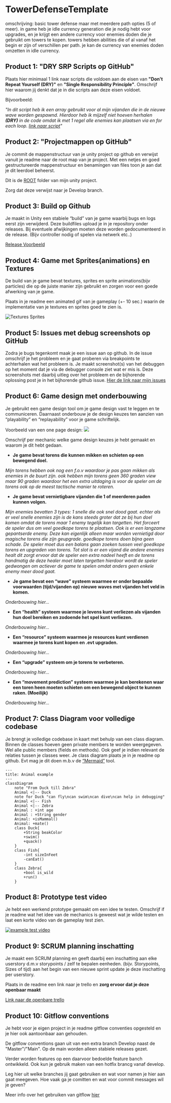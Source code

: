 # TowerDefenseTemplate
omschrijving:
basic tower defense maar met meerdere path opties (5 of meer). in game heb je idle currency generation die je nodig hebt voor upgrades, en je krijgt een andere currency voor enemies doden die je gebruikt om towers te kopen. towers hebben abilities die of al vanaf het begin er zijn of verschillen per path. je kan de currency van enemies doden omzetten in idle currency.






## Product 1: "DRY SRP Scripts op GitHub"

Plaats hier minimaal 1 link naar scripts die voldoen aan de eisen van **"Don't Repeat Yourself (DRY)"** en **"Single Responsibility Principle"**.
Omschrijf hier waarom jij denkt dat je in die scripts aan deze eisen voldoet.

Bijvoorbeeld:

*"In dit script heb ik een array gebruikt voor al mijn vijanden die in de nieuwe wave worden gespawnd. Hierdoor heb ik mijzelf niet hoeven herhalen **(DRY)** in de code omdat ik met 1 regel alle enemies kan plaatsen via en for each loop.
[link naar script](/MyTowerDefenseGame/Assets/Scripts/JustAScript.cs)"*

## Product 2: "Projectmappen op GitHub"

Je commit de mappenstructuur van je unity project op github en verwijst vanuit je readme naar de root map van je project. Met een netjes en goed gestructureerde mappenstructuur en benamingen van files toon je aan dat je dit leerdoel beheerst. 

Dit is de [ROOT](/MyTowerDefenseGame/) folder van mijn unity project.

Zorg dat deze verwijst naar je Develop branch.

## Product 3: Build op Github

Je maakt in Unity een stabiele “build” van je game waarbij bugs en logs eerst zijn verwijderd. Deze buildfiles upload je in je repository onder releases.  Bij eventuele afwijkingen moeten deze worden gedocumenteerd in de release. (Bijv controller nodig of spelen via netwerk etc..) 

[Release Voorbeeld](https://github.com/erwinhenraat/TowerDefenseTemplate/releases)

## Product 4: Game met Sprites(animations) en Textures 

De build van je game bevat textures, sprites en sprite animations(bijv particles) die op de juiste manier zijn gebruikt en zorgen voor een goede afwerking van je game.  

Plaats in je readme een animated gif van je gameplay (+- 10 sec.) waarin de implementatie van je textures en sprites goed te zien is.

![Textures Sprites](readmeVisuals/texturesSprites.gif)

## Product 5: Issues met debug screenshots op GitHub 

Zodra je bugs tegenkomt maak je een issue aan op github. In de issue omschrijf je het probleem en je gaat proberen via breakpoints te achterhalen wat het probleem is. Je maakt screenshot(s) van het debuggen op het moment dat je via de debugger console ziet wat er mis is. Deze screenshots met daarbij uitleg over het probleem en de bijhorende oplossing post je in het bijhorende github issue. 
[Hier de link naar mijn issues](https://github.com/erwinhenraat/TowerDefenseTemplate/issues/)

## Product 6: Game design met onderbouwing 

Je gebruikt een game design tool om je game design vast te leggen en te communiceren. Daarnaast onderbouw je de design keuzes ten aanzien van “playability” en “replayability” voor je game schriftelijk. 

Voorbeeld van een one page design:
![](https://external-preview.redd.it/48mnMpA0TbiihGo4HsJiWrJhK72xeTRwV2o70_AKilw.jpg?auto=webp&s=3a1ae18f0e4fba7a465643987cbe9cf409466e53)

Omschrijf per mechanic welke game design keuzes je hebt gemaakt en waarom je dit hebt gedaan.

*  **Je game bevat torens die kunnen mikken en schieten op een bewegend doel.** 

*Mijn torens hebben ook nog een f.o.v waardoor je pas gaan mikken als enemies in de buurt zijn. ook hebben mijn torens geen 360 graden view maar 90 graden waardoor het een extra uitdaging is voor de speler om de torens ook op de meest tactische manier te roteren.*

*  **Je game bevat vernietigbare vijanden die 1 of meerderen paden kunnen volgen.**  

*Mijn enemies bevatten 3 types: 
1 snelle die ook snel dood gaat. echter als er veel snelle enemies zijn is de kans steeds groter dat ze bij hun doel komen omdat de torens maar 1 enemy tegelijk kan targetten. Het forceert de speler dus om veel goedkope torens te plaatsen.
Ook is er een langzame gepantserde enemy. Deze kan eigenlijk alleen maar worden vernietigd door magische torens die zijn geupgrade. goedkope torens doen bijna geen schade. De speler moet dus een balans gaan zoeken tussen veel goedkope torens en upgraden van torens.
Tot slot is er een vijand die andere enemies healt dit zorgt ervoor dat de speler een extra nadeel heeft en de torens handmatig de deze healer moet laten targetten hierdoor wordt de speler gedwongen om actiever de game te spelen omdat anders geen enkele enemy meer dood gaat.*

*  **Je game bevat een “wave” systeem waarmee er onder bepaalde voorwaarden (tijd/vijanden op) nieuwe waves met vijanden het veld in komen.**

*Onderbouwing hier...*

*  **Een “health” systeem waarmee je levens kunt verliezen als vijanden hun doel bereiken en zodoende het spel kunt verliezen.** 

*Onderbouwing hier...*

*  **Een “resource” systeem waarmee je resources kunt verdienen waarmee je torens kunt kopen en .evt upgraden.**

*Onderbouwing hier...*

*  **Een “upgrade” systeem om je torens te verbeteren.**

*Onderbouwing hier...*

*  **Een “movement prediction” systeem waarmee je kan berekenen waar een toren heen moeten schieten om een bewegend object te kunnen raken. (Moeilijk)**

*Onderbouwing hier...*

## Product 7: Class Diagram voor volledige codebase 

Je brengt je volledige codebase in kaart met behulp van een class diagram. Binnen de classes hoeven geen private members te worden weergegeven. Wel alle public members (fields en methods). Ook geef je indien relevant de relaties tussen je classes weer. Je class diagram plaats je in je readme op github. Evt mag je dit doen m.b.v de [“Mermaid”](https://mermaid.js.org/syntax/classDiagram.html) tool.


```mermaid
---
title: Animal example
---
classDiagram
    note "From Duck till Zebra"
    Animal <|-- Duck
    note for Duck "can fly\ncan swim\ncan dive\ncan help in debugging"
    Animal <|-- Fish
    Animal <|-- Zebra
    Animal : +int age
    Animal : +String gender
    Animal: +isMammal()
    Animal: +mate()
    class Duck{
        +String beakColor
        +swim()
        +quack()
    }
    class Fish{
        -int sizeInFeet
        -canEat()
    }
    class Zebra{
        +bool is_wild
        +run()
    }

```

## Product 8: Prototype test video
Je hebt een werkend prototype gemaakt om een idee te testen. Omschrijf if je readme wat het idee van de mechanics is geweest wat je wilde testen en laat een korte video van de gameplay test zien. 

[![example test video](https://ucarecdn.com/dbdc3ad0-f375-40ad-8987-9e6451b28b50/)](https://www.youtube.com/watch?v=CzzRML1swF0)

## Product 9: SCRUM planning inschatting 

Je maakt een SCRUM planning en geeft daarbij een inschatting aan elke userstory d.m.v storypoints / zelf te bepalen eenheden. (bijv. Storypoints, Sizes of tijd) aan het begin van een nieuwe sprint update je deze inschatting per userstory. 

Plaats in de readme een link naar je trello en **zorg ervoor dat je deze openbaar maakt**

[Link naar de openbare trello](https://trello.com/b/w60wkKSU/examen-paraphrenia)

## Product 10: Gitflow conventions

Je hebt voor je eigen project in je readme gitflow conventies opgesteld en je hier ook aantoonbaar aan gehouden. 

De gitflow conventions gaan uit van een extra branch Develop naast de "Master"/"Main". Op de main worden alleen stabiele releases gezet.

Verder worden features op een daarvoor bedoelde feature banch ontwikkeld. Ook kun je gebruik maken van een hotfix brancg vanaf develop.

Leg hier uit welke branches jij gaat gebruiken en wat voor namen je hier aan gaat meegeven. Hoe vaak ga je comitten en wat voor commit messages wil je geven?

Meer info over het gebruiken van gitflow [hier](https://www.atlassian.com/git/tutorials/comparing-workflows/gitflow-workflow)

